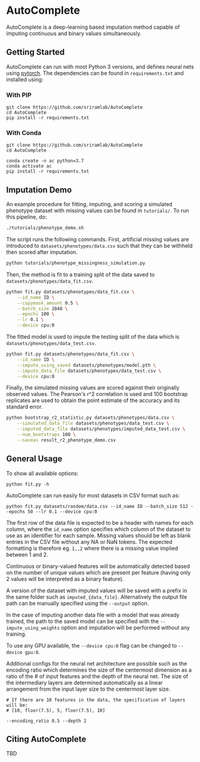 # AutoComplete

AutoComplete is a deep-learning based imputation method capable of imputing continuous and binary values simultaneously.

## Getting Started

AutoComplete can run with most Python 3 versions, and defines neural nets using [pytorch](https://pytorch.org).
The dependencies can be found in `requirements.txt` and installed using:


### With PIP
```
git clone https://github.com/sriramlab/AutoComplete
cd AutoComplete
pip install -r requirements.txt
```

### With Conda
```
git clone https://github.com/sriramlab/AutoComplete
cd AutoComplete

conda create -n ac python=3.7
conda activate ac
pip install -r requirements.txt
```

## Imputation Demo

An example procedure for fitting, imputing, and scoring a simulated phenotype dataset with missing values can be found in `tutorials/`. To run this pipeline, do:

```bash
./tutorials/phenotype_demo.sh
```

The script runs the following commands. First, artificial missing values are introduced to `datasets/phenotypes/data.csv` such that they can be withheld then scored after imputation.
```bash
python tutorials/phenotype_missingness_simulation.py
```

Then, the method is fit to a training split of the data saved to `datasets/phenotypes/data_fit.csv`.
```bash
python fit.py datasets/phenotypes/data_fit.csv \
    --id_name ID \
    --copymask_amount 0.5 \
    --batch_size 2048 \
    --epochs 100 \
    --lr 0.1 \
    --device cpu:0
```

The fitted model is used to impute the testing split of the data which is `datasets/phenotypes/data_test.csv`.
```bash
python fit.py datasets/phenotypes/data_fit.csv \
    --id_name ID \
    --impute_using_saved datasets/phenotypes/model.pth \
    --impute_data_file datasets/phenotypes/data_test.csv \
    --device cpu:0
```

Finally, the simulated missing values are scored against their originally observed values. The Pearson's r^2 correlation is used and 100 bootstrap replicates are used to obtain the point estimate of the accuracy and its standard error.
```bash
python bootstrap_r2_statistic.py datasets/phenotypes/data.csv \
    --simulated_data_file datasets/phenotypes/data_test.csv \
    --imputed_data_file datasets/phenotypes/imputed_data_test.csv \
    --num_bootstraps 100 \
    --saveas result_r2_phenotype_demo.csv
```

## General Usage

To show all available options:

```
python fit.py -h
```

AutoComplete can run easily for most datasets in CSV format such as:

```
python fit.py datasets/random/data.csv --id_name ID --batch_size 512 --epochs 50 --lr 0.1 --device cpu:0
```

The first row of the data file is expected to be a header with names for each column, where the `id_name` option specifies which column of the dataset to use as an identifier for each sample. Missing values should be left as blank entries in the CSV file without any NA or NaN tokens. The expected formatting is therefore eg. `1,,2` where there is a missing value implied between 1 and 2.

Continuous or binary-valued features will be automatically detected based on the number of unique values which are present per feature
(having only 2 values will be interpreted as a binary feature).

A version of the dataset with imputed values will be saved with a prefix in the same folder such as `imputed_{data_file}`. Alternatively the output file path can be manually specified using the `--output` option.

In the case of imputing another data file with a model that was already trained, the path to the saved model can be specified with the `--impute_using_weights` option and imputation will be performed without any training.

To use any GPU available, the `--device cpu:0` flag can be changed to `--device gpu:0`.


Additional configs for the neural net architecture are possible such as the encoding ratio which determines the size of the centermost dimension as a ratio of the # of input features and the depth of the neural net. The size of the intermediary layers are determined automatically as a linear arrangement from the input layer size to the centermost layer size.
```
# If there are 10 features in the data, the specification of layers will be:
# [10, floor(7.5), 5, floor(7.5), 10]

--encoding_ratio 0.5 --depth 2
```

## Citing AutoComplete

TBD
